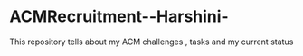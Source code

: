 # ACMRecruitment--Harshini-
This repository tells about my ACM challenges , tasks and my current status
